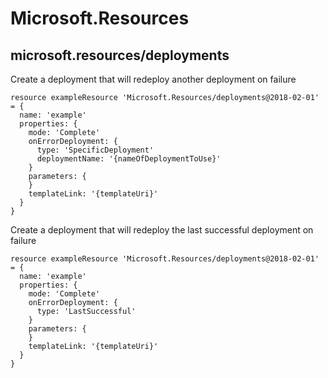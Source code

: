 # Microsoft.Resources

## microsoft.resources/deployments

Create a deployment that will redeploy another deployment on failure
```bicep
resource exampleResource 'Microsoft.Resources/deployments@2018-02-01' = {
  name: 'example'
  properties: {
    mode: 'Complete'
    onErrorDeployment: {
      type: 'SpecificDeployment'
      deploymentName: '{nameOfDeploymentToUse}'
    }
    parameters: {
    }
    templateLink: '{templateUri}'
  }
}
```

Create a deployment that will redeploy the last successful deployment on failure
```bicep
resource exampleResource 'Microsoft.Resources/deployments@2018-02-01' = {
  name: 'example'
  properties: {
    mode: 'Complete'
    onErrorDeployment: {
      type: 'LastSuccessful'
    }
    parameters: {
    }
    templateLink: '{templateUri}'
  }
}
```
